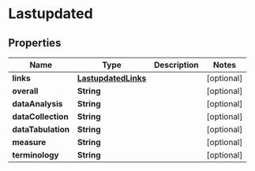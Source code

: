 

# Lastupdated


## Properties

Name | Type | Description | Notes
------------ | ------------- | ------------- | -------------
**links** | [**LastupdatedLinks**](LastupdatedLinks.md) |  |  [optional]
**overall** | **String** |  |  [optional]
**dataAnalysis** | **String** |  |  [optional]
**dataCollection** | **String** |  |  [optional]
**dataTabulation** | **String** |  |  [optional]
**measure** | **String** |  |  [optional]
**terminology** | **String** |  |  [optional]



